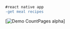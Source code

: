 ```diff
#react native app
-get meal recipes
```
[![Demo CountPages alpha](https://j.gifs.com/nxELG7.gif)]
